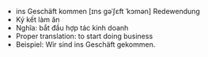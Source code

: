 - ins Geschäft kommen	[ɪns ɡəˈʃɛft ˈkɔmən]	Redewendung
- Ký kết làm ăn
- Nghĩa: bắt đầu hợp tác kinh doanh
- Proper translation: to start doing business
- Beispiel: Wir sind ins Geschäft gekommen.